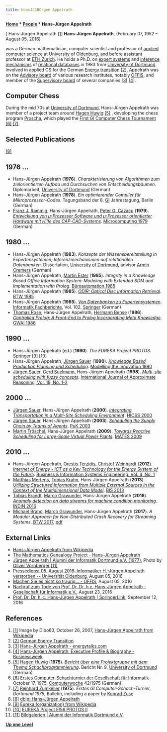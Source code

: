 ```yaml
---
title: HansJC3BCrgen Appelrath
---
```

**[Home](Home "Home") * [People](People "People") * Hans-Jürgen Appelrath**

\[ Hans-Jürgen Appelrath <a id="cite-note-1" href="#cite-ref-1">[1]</a>
**Hans-Jürgen Appelrath**, (February 07, 1952 – August 05, 2016)

was a German mathematician, computer scientist and professor of [applied computer science](https://en.wikipedia.org/wiki/Computer_science#Applied_computer_science) at [University of Oldenburg](https://en.wikipedia.org/wiki/University_of_Oldenburg), and before assistant professor at [ETH Zurich](ETH_Zurich "ETH Zurich"). He holds a Ph.D. on [expert systems](https://en.wikipedia.org/wiki/Expert_system) and [inference mechanisms](https://en.wikipedia.org/wiki/Inference) of [relational databases](https://en.wikipedia.org/wiki/Relational_database) in 1983 from [University of Dortmund](University_of_Dortmund "University of Dortmund").
Involved in applied CS for the German [Energy transition](https://en.wikipedia.org/wiki/Energy_transition) <a id="cite-note-2" href="#cite-ref-2">[2]</a>, Appelrath was on the [Advisory board](https://en.wikipedia.org/wiki/Advisory_board) of various research institutes, notably [OFFIS](https://en.wikipedia.org/wiki/OFFIS), and member of the [Supervisory board](https://en.wikipedia.org/wiki/Supervisory_board) of several companies <a id="cite-note-3" href="#cite-ref-3">[3]</a> <a id="cite-note-4" href="#cite-ref-4">[4]</a>.

## Computer Chess

During the mid 70s at [University of Dortmund](University_of_Dortmund "University of Dortmund"), Hans-Jürgen Appelrath was member of a project team around [Hagen Huwig](Hagen_Huwig "Hagen Huwig") <a id="cite-note-5" href="#cite-ref-5">[5]</a> , developing the chess program [Proscha](Proscha "Proscha"), which played the [First GI Computer Chess Tournament](First_GI_Computer_Chess_Tournament "First GI Computer Chess Tournament") <a id="cite-note-6" href="#cite-ref-6">[6]</a> <a id="cite-note-7" href="#cite-ref-7">[7]</a>.

## Selected Publications

<a id="cite-note-8" href="#cite-ref-8">[8]</a>

## 1976 ...

- Hans-Jürgen Appelrath (**1976**). *Charakterisierung von Algorithmen zum zielorientierten Aufbau und Durchsuchen von Entscheidungsbäumen*. Diplomarbeit, [University of Dortmund](University_of_Dortmund "University of Dortmund") (German)
- Hans-Jürgen Appelrath (**1978**). *Ein optimierender Compiler für Mikroprozessor-Codes*. Tagungsband der 8. [GI](https://en.wikipedia.org/wiki/Gesellschaft_f%C3%BCr_Informatik) Jahrestagung, Berlin (German)
- [Franz J. Rammig](https://de.wikipedia.org/wiki/Franz_Josef_Rammig), Hans-Jürgen Appelrath, [Peter G. Cazacu](https://dblp.uni-trier.de/pers/hd/c/Cazacu:Peter_G=) (**1979**). *[Entwicklung von µ-Prozessor Software und µ-Prozessor orientierter Hardware mit Hilfe des CAP-CAD-Systems](https://dl.acm.org/citation.cfm?id=706092)*. [Microcomputing 1979](https://dblp.org/db/conf/microcomputing/microcomputing1979.html) (German)

## 1980 ...

- Hans-Jürgen Appelrath (**1983**). *Konzepte der Wissensbereitstellung in Expertensystemen; Inferenzmechanismen auf relationalen Datenbanken*. Dissertation, [University of Dortmund](University_of_Dortmund "University of Dortmund"), advisor [Armin Cremers](Mathematician#ABCremers "Mathematician") (German)
- Hans-Jürgen Appelrath, [Martin Ester](https://scholar.google.ca/citations?user=ZYwC_CQAAAAJ&hl=en) (**1985**). *Integrity in a Knowledge Based Office Information System: Modeling with Extended SDM and Implementation with Prolog*. [Büroautomation 1985](https://dblp.uni-trier.de/db/conf/bueroautomation/bueroautomation1985.html)
- Hans-Jürgen Appelrath (**1985**). *[ODIR: Optical Disc Information Retrieval](https://link.springer.com/chapter/10.1007/978-3-642-70284-6_18)*. [BTW 1985](https://dblp.uni-trier.de/db/conf/btw/btw85.html)
- Hans-Jürgen Appelrath (**1985**). *[Von Datenbanken zu Expertensystemen](https://link.springer.com/book/10.1007%2F978-3-642-95478-8)*. [Informatik Fachberichte](https://link.springer.com/bookseries/590), Vol. 102, [Springer](https://en.wikipedia.org/wiki/Springer_Science%2BBusiness_Media) (German)
- [Thomas Rose](https://dblp.uni-trier.de/pers/hd/r/Rose_0003:Thomas), Hans-Jürgen Appelrath, [Hermann Bense](https://dblp.uni-trier.de/pers/hd/b/Bense:Hermann) (**1986**). *[Controlled Prolog: A Front-End to Prolog Incorporating Meta Knowledge](https://link.springer.com/chapter/10.1007/978-3-642-71385-9_30)*. [GWAI 1986](https://dblp.uni-trier.de/db/conf/ki/gwai86.html)

## 1990 ...

- Hans-Jürgen Appelrath (ed.) (**1990**). *The EUREKA Project PROTOS*. [Springer](https://en.wikipedia.org/wiki/Springer_Science%2BBusiness_Media) <a id="cite-note-9" href="#cite-ref-9">[9]</a> <a id="cite-note-10" href="#cite-ref-10">[10]</a>
- Hans-Jürgen Appelrath, [Jürgen Sauer](https://dblp.uni-trier.de/pers/hd/s/Sauer:J=uuml=rgen) (**1990**). *[Knowledge Based Production Planning and Scheduling](https://www.researchgate.net/publication/221463169_Knowledge_Based_Production_Planning_and_Scheduling)*. [Modelling the Innovation 1990](https://dblp.uni-trier.de/db/conf/ifip7/ifip7-1990.html)
- [Jürgen Sauer](https://dblp.uni-trier.de/pers/hd/s/Sauer:J=uuml=rgen), [Gerd Suelmann](https://dblp.uni-trier.de/pers/hd/s/Suelmann:Gerd.html), Hans-Jürgen Appelrath (**1998**). *[Multi-site scheduling with fuzzy concepts](https://www.researchgate.net/publication/222495646_Multi-site_scheduling_with_fuzzy_concepts)*. [International Journal of Approximate Reasoning, Vol. 19, No. 1-2](https://dblp.uni-trier.de/db/journals/ijar/ijar19.html)

## 2000 ...

- [Jürgen Sauer](https://dblp.uni-trier.de/pers/hd/s/Sauer:J=uuml=rgen), Hans-Jürgen Appelrath (**2000**). *[Integrating Transportation in a Multi-Site Scheduling Environment](https://ieeexplore.ieee.org/document/926670)*. [HICSS 2000](https://dblp.uni-trier.de/db/conf/hicss/hicss2000-2.html)
- [Jürgen Sauer](https://dblp.uni-trier.de/pers/hd/s/Sauer:J=uuml=rgen), Hans-Jürgen Appelrath (**2003**). *[Scheduling the Supply Chain by Teams of Agents](https://ieeexplore.ieee.org/document/1174200)*. [PuK 2003](https://dblp.uni-trier.de/db/conf/puk/puk2003.html)
- [Martin Tröschel](https://dblp.uni-trier.de/pers/hd/t/Tr=ouml=schel:Martin), Hans-Jürgen Appelrath (**2009**). *[Towards Reactive Scheduling for Large-Scale Virtual Power Plants](https://link.springer.com/chapter/10.1007/978-3-642-04143-3_13)*. [MATES 2009](https://dblp.uni-trier.de/db/conf/mates/mates2009.html)

## 2010 ...

- Hans-Jürgen Appelrath, [Orestis Terzidis](https://dblp.uni-trier.de/pers/hd/t/Terzidis:Orestis), [Christof Weinhardt](https://dblp.uni-trier.de/pers/hd/w/Weinhardt:Christof) (**2012**). *[Internet of Energy - ICT as a Key Technology for the Energy System of the Future](https://link.springer.com/article/10.1007/s12599-011-0197-x)*. [Business & Information Systems Engineering, Vol. 4, No. 1](https://dblp.uni-trier.de/db/journals/bise/bise4.html)
- [Matthias Mertens](https://dblp.uni-trier.de/pers/hd/m/Mertens:Matthias), [Tobias Krahn](https://dblp.uni-trier.de/pers/hd/k/Krahn:Tobias), Hans-Jürgen Appelrath (**2013**). *[Utilizing Structured Information from Multiple External Sources in the Context of the Multidimensional Data Model](https://link.springer.com/chapter/10.1007%2F978-3-642-38366-3_8)*. [BIS 2013](https://dblp.uni-trier.de/db/conf/bis/bis2013.html)
- [Tobias Brandt](https://dblp.uni-trier.de/pers/hd/b/Brandt:Tobias), [Marco Grawunder](https://dblp.uni-trier.de/pers/hd/g/Grawunder:Marco), Hans-Jürgen Appelrath (**2016**). *[Anomaly detection on data streams for machine condition monitoring](https://www.semanticscholar.org/paper/Anomaly-detection-on-data-streams-for-machine-Brandt-Grawunder/a6e6877df9d4b4bc1d2b1aeca39906b953976d1d)*. [INDIN 2016](https://dblp.uni-trier.de/db/conf/indin/indin2016.html)
- [Michael Brand](https://dblp.uni-trier.de/pers/hd/b/Brand:Michael), [Marco Grawunder](https://dblp.uni-trier.de/pers/hd/g/Grawunder:Marco), Hans-Jürgen Appelrath (**2017**). *A Modular Approach for Non-Distributed Crash Recovery for Streaming Systems*. [BTW 2017](https://dblp.uni-trier.de/db/conf/btw/btw2017.html), [pdf](https://pdfs.semanticscholar.org/9042/900316cb051ea5d8346b5d5801a751457261.pdf)

## External Links

- [Hans-Jürgen Appelrath from Wikipedia](https://en.wikipedia.org/wiki/Hans-J%C3%BCrgen_Appelrath)
- [The Mathematics Genealogy Project - Hans-Jürgen Appelrath](https://genealogy.math.ndsu.nodak.edu/id.php?id=72829)
- [Jürgen Appelrath | Alumni der Informatik Dortmund e.V. (1977)](https://alumni-informatik-dortmund.de/content/j%c3%bcrgen-appelrath), Photo by [Oliver Vornberger](Oliver_Vornberger "Oliver Vornberger") <a id="cite-note-11" href="#cite-ref-11">[11]</a>
- [Pressedienst 05. August 2016: Informatiker H.-Jürgen Appelrath verstorben -- Universität Oldenburg](https://www.presse.uni-oldenburg.de/mit/2016/262.html), August 05, 2016
- [Machen Sie es nicht so traurig… - OFFIS](https://www.offis.de/offis/aktuelles/meldung/machen-sie-es-nicht-so-traurig.html), August 05, 2016
- [Nachruf zum Tode von Prof. Dr. Dr. h.c. Hans-Jürgen Appelrath - Gesellschaft für Informatik e.V.](https://gi.de/meldung/nachruf-zum-tode-von-prof-dr-dr-hc-hans-jurgen-appelrath/), August 23, 2016
- [Prof. Dr. Dr. h. c. Hans-Jürgen Appelrath | SpringerLink](https://link.springer.com/article/10.1007/s13222-016-0230-9), September 12, 2016

## References

1. <a id="cite-ref-1" href="#cite-note-1">[1]</a> Image by Dibo63, October 26, 2007, [Hans-Jürgen Appelrath from Wikipedia](https://en.wikipedia.org/wiki/Hans-J%C3%BCrgen_Appelrath)
1. <a id="cite-ref-2" href="#cite-note-2">[2]</a> [German Energy Transition](http://energytransition.de/)
1. <a id="cite-ref-3" href="#cite-note-3">[3]</a> [Hans-Jürgen Appelrath - energytalks.com](http://www.energytalks.com/Contents/Referenten_E/appelrath.html)
1. <a id="cite-ref-4" href="#cite-note-4">[4]</a> [Hans-Jürgen Appelrath: Executive Profile & Biography - Businessweek](http://investing.businessweek.com/research/stocks/people/person.asp?personId=22629734&ticker=CWC:GR&previousCapId=881935&previousTitle=CEWE%20COLOR%20HOLDING%20AG)
1. <a id="cite-ref-5" href="#cite-note-5">[5]</a> [Hagen Huwig](Hagen_Huwig "Hagen Huwig") (**1975**). *[Bericht über eine Projektgruppe mit dem Thema Schachprogrammierung](http://www.worldcat.org/title/bericht-uber-eine-projektgruppe-mit-dem-thema-schachprogrammierung/oclc/632360799)*. Bericht Nr. 9, [University of Dortmund](University_of_Dortmund "University of Dortmund") (German)
1. <a id="cite-ref-6" href="#cite-note-6">[6]</a> [Erstes Computer-Schachturnier der Gesellschaft für Informatik](http://www.computerwoche.de/a/computer-logik-im-koeniglichen-spiel,1205123) October 17, 1975, [Computerwoche](Computerworld#Woche "Computerworld") 42/1975 (German)
1. <a id="cite-ref-7" href="#cite-note-7">[7]</a> [Reinhard Zumkeller](Mathematician#Zumkeller "Mathematician") (**1975**). *Erstes GI Computer-Schach-Turnier, Dortmund 1975*, Bulletin, including a paper by [Konrad Zuse](Konrad_Zuse "Konrad Zuse")
1. <a id="cite-ref-8" href="#cite-note-8">[8]</a> [dblp: Hans-Jürgen Appelrath](https://dblp.uni-trier.de/pers/hd/a/Appelrath:Hans=J=uuml=rgen.html)
1. <a id="cite-ref-9" href="#cite-note-9">[9]</a> [Eureka (organization) from Wikipedia](https://en.wikipedia.org/wiki/Eureka_%28organization%29)
1. <a id="cite-ref-10" href="#cite-note-10">[10]</a> [EUREKA Project E!56 PROTOS II](http://www.eurekanetwork.org/project/-/id/56)
1. <a id="cite-ref-11" href="#cite-note-11">[11]</a> [Bildgalerien | Alumni der Informatik Dortmund e.V.](http://alumni.cs.uni-dortmund.de/image)

**[Up one Level](People "People")**

